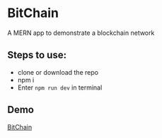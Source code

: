 # BitChain
A MERN app to demonstrate a blockchain network

## Steps to use:
* clone or download the repo
* npm i
* Enter `npm run dev` in terminal

## Demo
[BitChain]()